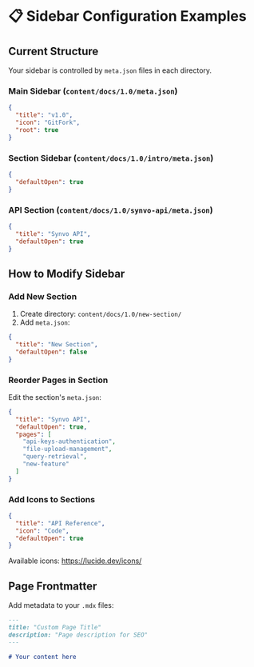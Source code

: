 # 📋 Sidebar Configuration Examples

## Current Structure
Your sidebar is controlled by `meta.json` files in each directory.

### Main Sidebar (`content/docs/1.0/meta.json`)
```json
{
  "title": "v1.0",
  "icon": "GitFork", 
  "root": true
}
```

### Section Sidebar (`content/docs/1.0/intro/meta.json`)
```json
{
  "defaultOpen": true
}
```

### API Section (`content/docs/1.0/synvo-api/meta.json`)
```json
{
  "title": "Synvo API",
  "defaultOpen": true
}
```

## How to Modify Sidebar

### Add New Section
1. Create directory: `content/docs/1.0/new-section/`
2. Add `meta.json`:
```json
{
  "title": "New Section",
  "defaultOpen": false
}
```

### Reorder Pages in Section
Edit the section's `meta.json`:
```json
{
  "title": "Synvo API",
  "defaultOpen": true,
  "pages": [
    "api-keys-authentication",
    "file-upload-management", 
    "query-retrieval",
    "new-feature"
  ]
}
```

### Add Icons to Sections
```json
{
  "title": "API Reference",
  "icon": "Code",
  "defaultOpen": true
}
```

Available icons: https://lucide.dev/icons/

## Page Frontmatter
Add metadata to your `.mdx` files:

```markdown
---
title: "Custom Page Title"
description: "Page description for SEO"
---

# Your content here
```
